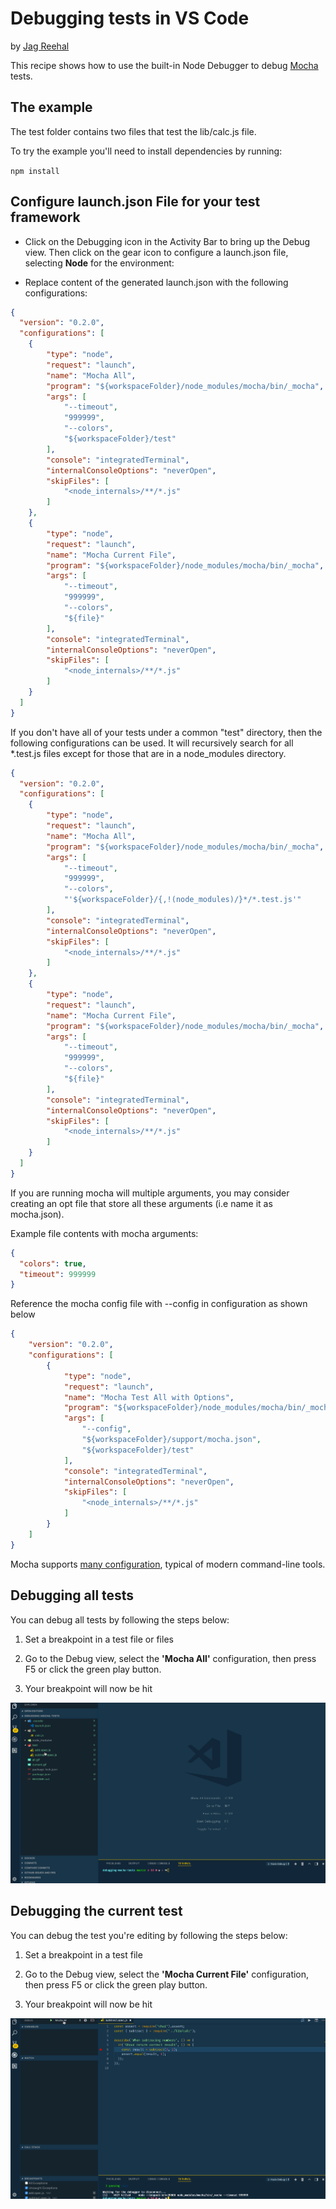 # Debugging tests in VS Code

by [Jag Reehal](https://twitter.com/jagreehal)

This recipe shows how to use the built-in Node Debugger to debug [Mocha](https://mochajs.org/) tests.

## The example

The test folder contains two files that test the lib/calc.js file.

To try the example you'll need to install dependencies by running:

`npm install`

## Configure launch.json File for your test framework

* Click on the Debugging icon in the Activity Bar to bring up the Debug view.
  Then click on the gear icon to configure a launch.json file, selecting **Node** for the environment:

* Replace content of the generated launch.json with the following configurations:

```json
{
  "version": "0.2.0",
  "configurations": [
    {
        "type": "node",
        "request": "launch",
        "name": "Mocha All",
        "program": "${workspaceFolder}/node_modules/mocha/bin/_mocha",
        "args": [
            "--timeout",
            "999999",
            "--colors",
            "${workspaceFolder}/test"
        ],
        "console": "integratedTerminal",
        "internalConsoleOptions": "neverOpen",
        "skipFiles": [
            "<node_internals>/**/*.js"
        ]
    },
    {
        "type": "node",
        "request": "launch",
        "name": "Mocha Current File",
        "program": "${workspaceFolder}/node_modules/mocha/bin/_mocha",
        "args": [
            "--timeout",
            "999999",
            "--colors",
            "${file}"
        ],
        "console": "integratedTerminal",
        "internalConsoleOptions": "neverOpen",
        "skipFiles": [
            "<node_internals>/**/*.js"
        ]
    }
  ]
}
```

If you don't have all of your tests under a common "test" directory, then the following configurations can be used. It will recursively search for all \*.test.js files except for those that are in a node_modules directory.

```json
{
  "version": "0.2.0",
  "configurations": [
    {
        "type": "node",
        "request": "launch",
        "name": "Mocha All",
        "program": "${workspaceFolder}/node_modules/mocha/bin/_mocha",
        "args": [
            "--timeout",
            "999999",
            "--colors",
            "'${workspaceFolder}/{,!(node_modules)/}*/*.test.js'"
        ],
        "console": "integratedTerminal",
        "internalConsoleOptions": "neverOpen",
        "skipFiles": [
            "<node_internals>/**/*.js"
        ]
    },
    {
        "type": "node",
        "request": "launch",
        "name": "Mocha Current File",
        "program": "${workspaceFolder}/node_modules/mocha/bin/_mocha",
        "args": [
            "--timeout",
            "999999",
            "--colors",
            "${file}"
        ],
        "console": "integratedTerminal",
        "internalConsoleOptions": "neverOpen",
        "skipFiles": [
            "<node_internals>/**/*.js"
        ]
    }
  ]
}
```

If you are running mocha will multiple arguments, you may consider creating an opt file that store all these arguments (i.e name it as mocha.json).

Example file contents with mocha arguments:

```json
{
  "colors": true,
  "timeout": 999999
}
```

Reference the mocha config file with --config in configuration as shown below

```json
{
    "version": "0.2.0",
    "configurations": [
        {
            "type": "node",
            "request": "launch",
            "name": "Mocha Test All with Options",
            "program": "${workspaceFolder}/node_modules/mocha/bin/_mocha",
            "args": [
                "--config",
                "${workspaceFolder}/support/mocha.json",
                "${workspaceFolder}/test"
            ],
            "console": "integratedTerminal",
            "internalConsoleOptions": "neverOpen",
            "skipFiles": [
                "<node_internals>/**/*.js"
            ]
        }
    ]
}
```

Mocha supports [many configuration](https://mochajs.org/#configuring-mocha-nodejs), typical of modern command-line tools.

## Debugging all tests

You can debug all tests by following the steps below:

1. Set a breakpoint in a test file or files

2. Go to the Debug view, select the **'Mocha All'** configuration, then press F5 or click the green play button.

3. Your breakpoint will now be hit

![all](all.gif)

## Debugging the current test

You can debug the test you're editing by following the steps below:

1. Set a breakpoint in a test file

2. Go to the Debug view, select the **'Mocha Current File'** configuration, then press F5 or click the green play button.

3. Your breakpoint will now be hit

![current](current.gif)

